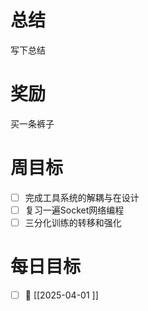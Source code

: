 # 总结
写下总结

# 奖励
买一条裤子
# 周目标
- [ ] 完成工具系统的解耦与在设计
- [ ] 复习一遍Socket网络编程
- [ ] 三分化训练的转移和强化

# 每日目标
- [ ] 📅 [[2025-04-01 ]]